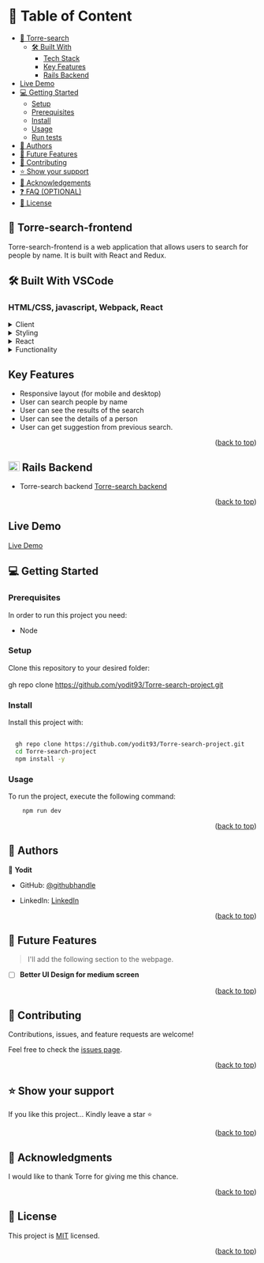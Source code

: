 # 📗 Table of Content
- [📖 Torre-search](#torre-search)
  - [🛠 Built With](#built-with)
    - [Tech Stack](#tech-stack)
    - [Key Features](#key-features)
    - [ Rails Backend ](#-rails-backend-)
- [Live Demo](#live-demo)
- [💻 Getting Started](#getting-started)
  - [Setup](#setup)
  - [Prerequisites](#prerequisites)
  - [Install](#install)
  - [Usage](#usage)
  - [Run tests](#run-tests)
- [👥 Authors](#authors)
- [🔭 Future Features](#future-features)
- [🤝 Contributing](#contributing)
- [⭐️ Show your support](#support)
- [🙏 Acknowledgements](#acknowledgements)
- [❓ FAQ (OPTIONAL)](#faq)
- [📝 License](#license)



## 📖 Torre-search-frontend <a name="about-project"></a>

Torre-search-frontend is a web application that allows users to search for people by name. It is built with React and Redux.

## 🛠 Built With  VSCode  <a name="Built With VSCode"></a>

### HTML/CSS, javascript, Webpack, React <a name="tech-stack"></a>

>

<details>
  <summary>Client</summary>
  <ul>
    <li><a href="https://reactjs.org/">HTML</a></li>
  </ul>
</details>

<details>
  <summary>Styling</summary>
  <ul>
    <li><a href="https://expressjs.com/">CSS</a></li>
  </ul>
</details>
<details>
  <summary>React</summary>
  <ul>
    <li><a href="https://expressjs.com/">CSS</a></li>
  </ul>
</details>
<details>
  <summary>Functionality</summary>
  <ul>
    <li><a href="https://expressjs.com/">CSS</a></li>
  </ul>
</details>

## Key Features
- Responsive layout (for mobile and desktop)
- User can search people by name
- User can see the results of the search
- User can see the details of a person
- User can get suggestion from previous search.

  
<p align="right">(<a href="#readme-top">back to top</a>)</p>

<!-- RAILS BACKEND -->

## <img src="https://img.icons8.com/?size=512&id=ZMFmFsekpKfY&format=png" width="23" height="20"/> Rails Backend <a name="rails-backend"></a>

- Torre-search backend [Torre-search backend](https://github.com/yodit93/Torre-search-backend)

<p align="right">(<a href="#readme-top">back to top</a>)</p>

<!--LIVE DEMO LINK -->

## Live Demo <a name="live-demo"></a>
[Live Demo](https://yodit93.github.io/Torre-search-project)

<!-- GETTING STARTED -->

## 💻 Getting Started <a name="getting-started"></a>

### Prerequisites

In order to run this project you need:
- Node

### Setup

Clone this repository to your desired folder:
<br>
<br>gh repo clone https://github.com/yodit93/Torre-search-project.git


### Install

Install this project with:



```sh
  
  gh repo clone https://github.com/yodit93/Torre-search-project.git
  cd Torre-search-project
  npm install -y
```

### Usage 
 To run the project, execute the following command:

```sh
    npm run dev
```

<p align="right">(<a href="#readme-top">back to top</a>)</p>

<!-- AUTHORS -->

## 👥 Authors <a name="authors"></a>

👤 **Yodit**

- GitHub: [@githubhandle](https://github.com/yodit93)

- LinkedIn: [LinkedIn](https://www.linkedin.com/in/yodit-abebe-ayalew/)


<p align="right">(<a href="#readme-top">back to top</a>)</p>

<!-- FUTURE FEATURES -->

## 🔭 Future Features <a name="future-features"></a>

> I'll add the following section to the webpage.

- [ ] **Better UI Design for medium screen**


<p align="right">(<a href="#readme-top">back to top</a>)</p>

<!-- CONTRIBUTING -->

## 🤝 Contributing <a name="contributing"></a>

Contributions, issues, and feature requests are welcome!

Feel free to check the [issues page](../../issues/).

<p align="right">(<a href="#readme-top">back to top</a>)</p>

<!-- SUPPORT -->

## ⭐️ Show your support <a name="support"></a>

If you like this project... Kindly leave a star ⭐

<p align="right">(<a href="#readme-top">back to top</a>)</p>

<!-- ACKNOWLEDGEMENTS -->

## 🙏 Acknowledgments <a name="acknowledgements"></a>

I would like to thank Torre for giving me this chance.


<p align="right">(<a href="#readme-top">back to top</a>)</p>

<!-- LICENSE -->

## 📝 License <a name="license"></a>

This project is [MIT](./LICENSE) licensed.



<p align="right">(<a href="#readme-top">back to top</a>)</p>

